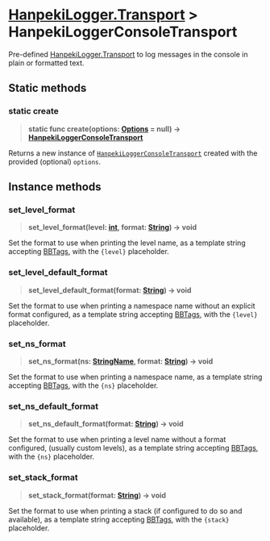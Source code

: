 # <a name="class-hanpeki-logger-console-transport"></a>[HanpekiLogger.Transport](./hanpeki-logger-transport.md) > HanpekiLoggerConsoleTransport

Pre-defined [HanpekiLogger.Transport](./hanpeki-logger-transport.md) to log messages in the console in plain or formatted text.

## Static methods

### <a name="static-create"></a> static create

>**static func create(options: [Options](./transport-console-options.md) = null) → [HanpekiLoggerConsoleTransport](#class-hanpeki-logger-console-transport)**

Returns a new instance of [`HanpekiLoggerConsoleTransport`](#class-hanpeki-logger-console-transport) created with the provided (optional) `options`.

## Instance methods

### set_level_format

> **set_level_format(level:  [int](https://docs.godotengine.org/en/4.5/classes/class_int.html), format: [String](https://docs.godotengine.org/en/4.5/classes/class_string.html)) -> void**

Set the format to use when printing the level name, as a template string accepting [BBTags](https://docs.godotengine.org/en/latest/tutorials/ui/bbcode_in_richtextlabel.html), with the `{level}` placeholder.


### set_level_default_format

> **set_level_default_format(format: [String](https://docs.godotengine.org/en/4.5/classes/class_string.html)) -> void**

Set the format to use when printing a namespace name without an explicit format configured, as a template string accepting [BBTags](https://docs.godotengine.org/en/latest/tutorials/ui/bbcode_in_richtextlabel.html), with the `{level}` placeholder.


### set_ns_format

> **set_ns_format(ns: [StringName](https://docs.godotengine.org/en/4.5/classes/class_stringname.html), format: [String](https://docs.godotengine.org/en/4.5/classes/class_string.html)) -> void**

Set the format to use when printing a namespace name, as a template string accepting [BBTags](https://docs.godotengine.org/en/latest/tutorials/ui/bbcode_in_richtextlabel.html), with the `{ns}` placeholder.



### set_ns_default_format

> **set_ns_default_format(format: [String](https://docs.godotengine.org/en/4.5/classes/class_string.html)) -> void**

Set the format to use when printing a level name without a format configured, (usually custom levels), as a template string accepting [BBTags](https://docs.godotengine.org/en/latest/tutorials/ui/bbcode_in_richtextlabel.html), with the `{ns}` placeholder.



### set_stack_format

> **set_stack_format(format: [String](https://docs.godotengine.org/en/4.5/classes/class_string.html)) -> void**

Set the format to use when printing a stack (if configured to do so and available), as a template string accepting [BBTags](https://docs.godotengine.org/en/latest/tutorials/ui/bbcode_in_richtextlabel.html), with the `{stack}` placeholder.

